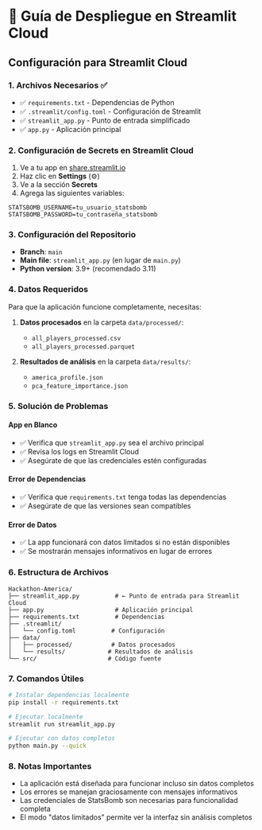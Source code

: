 # 🚀 Guía de Despliegue en Streamlit Cloud

## Configuración para Streamlit Cloud

### 1. Archivos Necesarios ✅
- ✅ `requirements.txt` - Dependencias de Python
- ✅ `.streamlit/config.toml` - Configuración de Streamlit
- ✅ `streamlit_app.py` - Punto de entrada simplificado
- ✅ `app.py` - Aplicación principal

### 2. Configuración de Secrets en Streamlit Cloud

1. Ve a tu app en [share.streamlit.io](https://share.streamlit.io)
2. Haz clic en **Settings** (⚙️)
3. Ve a la sección **Secrets**
4. Agrega las siguientes variables:

```
STATSBOMB_USERNAME=tu_usuario_statsbomb
STATSBOMB_PASSWORD=tu_contraseña_statsbomb
```

### 3. Configuración del Repositorio

- **Branch**: `main`
- **Main file**: `streamlit_app.py` (en lugar de `main.py`)
- **Python version**: 3.9+ (recomendado 3.11)

### 4. Datos Requeridos

Para que la aplicación funcione completamente, necesitas:

1. **Datos procesados** en la carpeta `data/processed/`:
   - `all_players_processed.csv`
   - `all_players_processed.parquet`

2. **Resultados de análisis** en la carpeta `data/results/`:
   - `america_profile.json`
   - `pca_feature_importance.json`

### 5. Solución de Problemas

#### App en Blanco
- ✅ Verifica que `streamlit_app.py` sea el archivo principal
- ✅ Revisa los logs en Streamlit Cloud
- ✅ Asegúrate de que las credenciales estén configuradas

#### Error de Dependencias
- ✅ Verifica que `requirements.txt` tenga todas las dependencias
- ✅ Asegúrate de que las versiones sean compatibles

#### Error de Datos
- ✅ La app funcionará con datos limitados si no están disponibles
- ✅ Se mostrarán mensajes informativos en lugar de errores

### 6. Estructura de Archivos

```
Hackathon-America/
├── streamlit_app.py          # ← Punto de entrada para Streamlit Cloud
├── app.py                    # Aplicación principal
├── requirements.txt          # Dependencias
├── .streamlit/
│   └── config.toml          # Configuración
├── data/
│   ├── processed/           # Datos procesados
│   └── results/            # Resultados de análisis
└── src/                    # Código fuente
```

### 7. Comandos Útiles

```bash
# Instalar dependencias localmente
pip install -r requirements.txt

# Ejecutar localmente
streamlit run streamlit_app.py

# Ejecutar con datos completos
python main.py --quick
```

### 8. Notas Importantes

- La aplicación está diseñada para funcionar incluso sin datos completos
- Los errores se manejan graciosamente con mensajes informativos
- Las credenciales de StatsBomb son necesarias para funcionalidad completa
- El modo "datos limitados" permite ver la interfaz sin análisis completos
